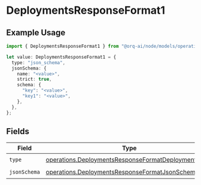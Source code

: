 # DeploymentsResponseFormat1

## Example Usage

```typescript
import { DeploymentsResponseFormat1 } from "@orq-ai/node/models/operations";

let value: DeploymentsResponseFormat1 = {
  type: "json_schema",
  jsonSchema: {
    name: "<value>",
    strict: true,
    schema: {
      "key": "<value>",
      "key1": "<value>",
    },
  },
};
```

## Fields

| Field                                                                                                                      | Type                                                                                                                       | Required                                                                                                                   | Description                                                                                                                |
| -------------------------------------------------------------------------------------------------------------------------- | -------------------------------------------------------------------------------------------------------------------------- | -------------------------------------------------------------------------------------------------------------------------- | -------------------------------------------------------------------------------------------------------------------------- |
| `type`                                                                                                                     | [operations.DeploymentsResponseFormatDeploymentsType](../../models/operations/deploymentsresponseformatdeploymentstype.md) | :heavy_check_mark:                                                                                                         | N/A                                                                                                                        |
| `jsonSchema`                                                                                                               | [operations.DeploymentsResponseFormatJsonSchema](../../models/operations/deploymentsresponseformatjsonschema.md)           | :heavy_check_mark:                                                                                                         | N/A                                                                                                                        |